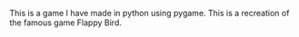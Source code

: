 This is a game I have made in python using pygame.
This is a recreation of the famous game Flappy Bird.

